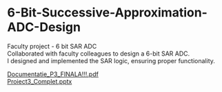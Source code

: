 # 6-Bit-Successive-Approximation-ADC-Design
Faculty project -  6 bit SAR ADC
<br>
Collaborated with faculty colleagues to design a 6-bit SAR ADC.
<br>
I designed and implemented the SAR logic, ensuring proper functionality.

[Documentatie_P3_FINALA!!!.pdf](https://github.com/user-attachments/files/19039617/Documentatie_P3_FINALA.pdf)
<br>
[Proiect3_Complet.pptx](https://github.com/user-attachments/files/19039636/Proiect3_Complet.pptx)
